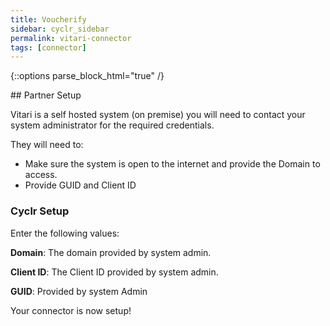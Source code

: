 ```yaml
---
title: Voucherify
sidebar: cyclr_sidebar
permalink: vitari-connector
tags: [connector]
---
```

{::options parse_block_html="true" /}
<section class="card">
## Partner Setup

Vitari is a self hosted system (on premise) you will need to contact your system administrator for the required credentials. 

They will need to:
 * Make sure the system is open to the internet and provide the Domain to access.
 * Provide GUID and Client ID

### Cyclr Setup

Enter the following values:

**Domain**:  The domain provided by system admin.

**Client ID**:   The Client ID provided by system admin.

**GUID**:  Provided by system Admin

Your connector is now setup!

</section>
